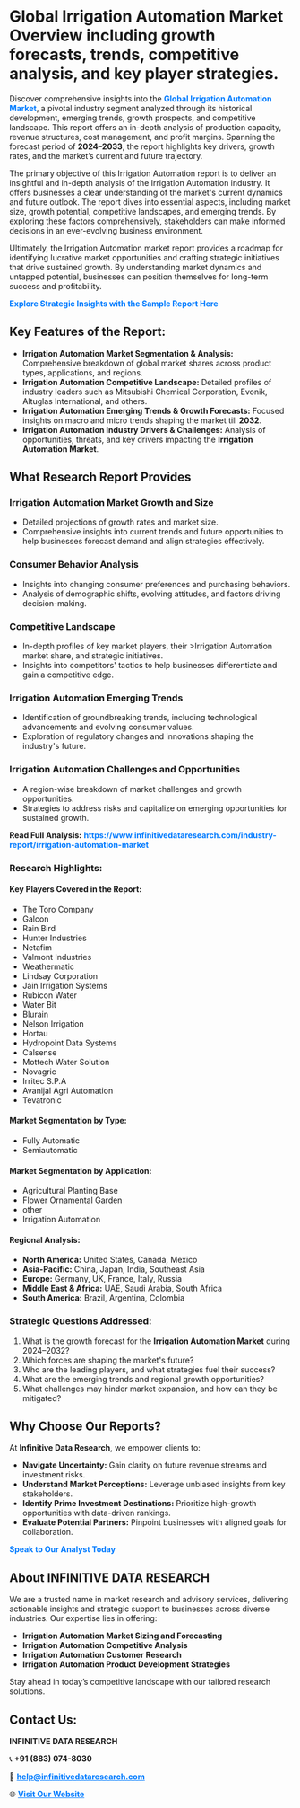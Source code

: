 <h1>Global Irrigation Automation Market Overview including growth forecasts, trends, competitive analysis, and key player strategies.</h1>
<p>
Discover comprehensive insights into the 
<a href="https://www.infinitivedataresearch.com/industry-report/irrigation-automation-market" rel="dofollow" style="color: #007BFF; text-decoration: none;"><strong>Global Irrigation Automation Market</strong></a>, a pivotal industry segment analyzed through its historical development, emerging trends, growth prospects, and competitive landscape. This report offers an in-depth analysis of production capacity, revenue structures, cost management, and profit margins. Spanning the forecast period of <strong>2024–2033</strong>, the report highlights key drivers, growth rates, and the market’s current and future trajectory.
</p>
<p>
The primary objective of this Irrigation Automation report is to deliver an insightful and in-depth analysis of the Irrigation Automation industry. It offers businesses a clear understanding of the market's current dynamics and future outlook. The report dives into essential aspects, including market size, growth potential, competitive landscapes, and emerging trends. By exploring these factors comprehensively, stakeholders can make informed decisions in an ever-evolving business environment.
</p>
<p>
Ultimately, the Irrigation Automation market report provides a roadmap for identifying lucrative market opportunities and crafting strategic initiatives that drive sustained growth. By understanding market dynamics and untapped potential, businesses can position themselves for long-term success and profitability.
</p>
<p>
<a href="https://www.infinitivedataresearch.com/request-sample/reportId=110345" style="color: #007BFF; text-decoration: none;"><strong>Explore Strategic Insights with the Sample Report Here</strong></a>
</p>

<h2>Key Features of the Report:</h2>
<ul>
<li><strong>Irrigation Automation Market Segmentation & Analysis:</strong> Comprehensive breakdown of global market shares across product types, applications, and regions.</li>
<li><strong>Irrigation Automation Competitive Landscape:</strong> Detailed profiles of industry leaders such as Mitsubishi Chemical Corporation, Evonik, Altuglas International, and others.</li>
<li><strong>Irrigation Automation Emerging Trends & Growth Forecasts:</strong> Focused insights on macro and micro trends shaping the market till <strong>2032</strong>.</li>
<li><strong>Irrigation Automation Industry Drivers & Challenges:</strong> Analysis of opportunities, threats, and key drivers impacting the <strong>Irrigation Automation Market</strong>.</li>
</ul>

<h2>What Research Report Provides</h2>
<h3>Irrigation Automation Market Growth and Size</h3>
<ul>
<li>Detailed projections of growth rates and market size.</li>
<li>Comprehensive insights into current trends and future opportunities to help businesses forecast demand and align strategies effectively.</li>
</ul>

<h3>Consumer Behavior Analysis</h3>
<ul>
<li>Insights into changing consumer preferences and purchasing behaviors.</li>
<li>Analysis of demographic shifts, evolving attitudes, and factors driving decision-making.</li>
</ul>

<h3>Competitive Landscape</h3>
<ul>
<li>In-depth profiles of key market players, their >Irrigation Automation market share, and strategic initiatives.</li>
<li>Insights into competitors' tactics to help businesses differentiate and gain a competitive edge.</li>
</ul>

<h3>Irrigation Automation Emerging Trends</h3>
<ul>
<li>Identification of groundbreaking trends, including technological advancements and evolving consumer values.</li>
<li>Exploration of regulatory changes and innovations shaping the industry's future.</li>
</ul>

<h3>Irrigation Automation Challenges and Opportunities</h3>
<ul>
<li>A region-wise breakdown of market challenges and growth opportunities.</li>
<li>Strategies to address risks and capitalize on emerging opportunities for sustained growth.</li>
</ul>
<p><strong>Read Full Analysis:</strong> <a href="https://www.infinitivedataresearch.com/industry-report/irrigation-automation-market" rel="dofollow" style="color: #007BFF; text-decoration: none;"><strong>https://www.infinitivedataresearch.com/industry-report/irrigation-automation-market</strong></a></p>
<h3>Research Highlights:</h3>
<h4>Key Players Covered in the Report:</h4>
<ul><li>The Toro Company</li><li>Galcon</li><li>Rain Bird</li><li>Hunter Industries</li><li>Netafim</li><li>Valmont Industries</li><li>Weathermatic</li><li>Lindsay Corporation</li><li>Jain Irrigation Systems</li><li>Rubicon Water</li><li>Water Bit</li><li>Blurain</li><li>Nelson Irrigation</li><li>Hortau</li><li>Hydropoint Data Systems</li><li>Calsense</li><li>Mottech Water Solution</li><li>Novagric</li><li>Irritec S.P.A</li><li>Avanijal Agri Automation</li><li>Tevatronic</li></ul>
<h4>Market Segmentation by Type:</h4>
<ul><li>Fully Automatic</li><li>Semiautomatic</li></ul>
<h4>Market Segmentation by Application:</h4>
<ul><li>Agricultural Planting Base</li><li>Flower Ornamental Garden</li><li>other</li><li>Irrigation Automation</li></ul>

<h4>Regional Analysis:</h4>
<ul>
<li><strong>North America:</strong> United States, Canada, Mexico</li>
<li><strong>Asia-Pacific:</strong> China, Japan, India, Southeast Asia</li>
<li><strong>Europe:</strong> Germany, UK, France, Italy, Russia</li>
<li><strong>Middle East & Africa:</strong> UAE, Saudi Arabia, South Africa</li>
<li><strong>South America:</strong> Brazil, Argentina, Colombia</li>
</ul>

<h3>Strategic Questions Addressed:</h3>
<ol>
<li>What is the growth forecast for the <strong>Irrigation Automation Market</strong> during 2024–2032?</li>
<li>Which forces are shaping the market's future?</li>
<li>Who are the leading players, and what strategies fuel their success?</li>
<li>What are the emerging trends and regional growth opportunities?</li>
<li>What challenges may hinder market expansion, and how can they be mitigated?</li>
</ol>

<h2>Why Choose Our Reports?</h2>
<p>At <strong>Infinitive Data Research</strong>, we empower clients to:</p>
<ul>
<li><strong>Navigate Uncertainty:</strong> Gain clarity on future revenue streams and investment risks.</li>
<li><strong>Understand Market Perceptions:</strong> Leverage unbiased insights from key stakeholders.</li>
<li><strong>Identify Prime Investment Destinations:</strong> Prioritize high-growth opportunities with data-driven rankings.</li>
<li><strong>Evaluate Potential Partners:</strong> Pinpoint businesses with aligned goals for collaboration.</li>
</ul>
<p><a href="https://www.infinitivedataresearch.com/industry-report/irrigation-automation-market" rel="dofollow" style="color: #007BFF; text-decoration: none;"><strong>Speak to Our Analyst Today</strong></a></p>

<h2>About INFINITIVE DATA RESEARCH</h2>
<p>We are a trusted name in market research and advisory services, delivering actionable insights and strategic support to businesses across diverse industries. Our expertise lies in offering:</p>
<ul>
<li><strong>Irrigation Automation Market Sizing and Forecasting</strong></li>
<li><strong>Irrigation Automation Competitive Analysis</strong></li>
<li><strong>Irrigation Automation Customer Research</strong></li>
<li><strong>Irrigation Automation Product Development Strategies</strong></li>
</ul>
<p>Stay ahead in today’s competitive landscape with our tailored research solutions.</p>

<h2>Contact Us:</h2>
<p><strong>INFINITIVE DATA RESEARCH</strong></p>
<p>📞 <strong>+91 (883) 074-8030</strong></p>
<p>📧 <strong><a href="mailto:help@infinitivedataresearch.com" style="color: #007BFF;">help@infinitivedataresearch.com</a></strong></p>
<p>🌐 <strong><a href="https://www.infinitivedataresearch.com" rel="dofollow" style="color: #007BFF;">Visit Our Website</a></strong></p>
